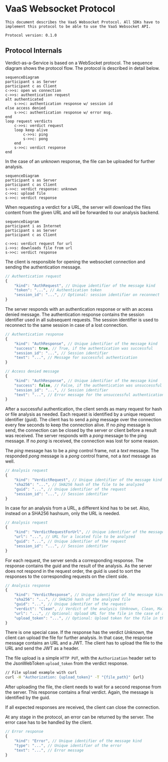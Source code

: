 # VaaS Websocket Protocol

    This document describes the VaaS Websocket Protocol. All SDKs have to implement this protocol to be able to use the VaaS Websocket API.

    Protocol version: 0.1.0

## Protocol Internals   

Verdict-as-a-Service is based on a WebSocket protocol. The sequence diagram shows the protocol flow. The protocol is described in detail below.

```mermaid
sequenceDiagram
participant s as Server
participant c as Client
c->>s: open ws connection
c->>s: authentication request
alt authenticated
    s->>c: authentication response w/ session id
else access denied
    s->>c: authentication response w/ error msg.
end
loop request verdicts
    c->>s: verdict request
    loop keep alive
        c->>s: ping
        s->>c: pong
    end
    s->>c: verdict response
end
```

In the case of an unknown response, the file can be uploaded for further analysis.
```mermaid
sequenceDiagram
participant s as Server
participant c as Client
s->>c: verdict response: unknown
c->>s: upload file
s->>c: verdict response
```

When requesting a verdict for a URL, the server will download the files content from the given URL and will be forwarded to our analysis backend.
```mermaid
sequenceDiagram
participant i as Internet
participant s as Server
participant c as Client

c->>s: verdict request for url
i->>s: downloads file from url
s->>c: verdict response
```


The client is responsible for opening the websocket connection and sending the authentication message.

```javascript
// Authentication request
{
    "kind": "AuthRequest", // Unique identifier of the message kind
    "token": "...", // Authentication token
    "session_id": "...", // Optional: session identifier on reconnect
}
```

The server responds with an authentication response or with an access denied message. The authentication response contains the session identifier used in all subsequent requests. The session identifier is used to reconnect to the same session in case of a lost connection.

```javascript
// Authentication response
{
    "kind": "AuthResponse", // Unique identifier of the message kind
    "success": true, // True, if the authentication was successful
    "session_id": "...", // Session identifier
    "text": "...", // Message for successful authentication
}
```

```javascript
// Access denied message
{
    "kind": "AuthResponse", // Unique identifier of the message kind
    "success": false, // False, if the authentication was unsuccessful
    "session_id": "...", // Session identifier
    "text": "...", // Error message for the unsuccessful authentication
} 
```

After a successful authentication, the client sends as many request for hash or file analysis as needed. Each request is identified by a unique request identifier (guid). The client has to send a *ping* message over the connection every few seconds to keep the connection alive. If no *ping* message is send, the connection can be closed by the server or client before a result was received. The server responds with a *pong* message to the ping message. If no *pong* is received, the connection was lost for some reason. 

The *ping* message has to be a *ping* control frame, not a *text* message. The responded *pong* message is a *pong* control frame, not a *text* message as well.

```javascript
// Analysis request
{
    "kind": "VerdictRequest", // Unique identifier of the message kind
    "sha256": "...", // SHA256 hash of the file to be analyzed
    "guid": "...", // Unique identifier of the request
    "session_id": "...", // Session identifier
}
```

In case for an analysis from a URL, a different kind has to be set. Also, instead on a SHA256 hashsum, only the URL is needed.

```javascript
// Analysis request
{
    "kind": "VerdictRequestForUrl", // Unique identifier of the message kind
    "url": "...", // URL for a located file to be analyzed
    "guid": "...", // Unique identifier of the request
    "session_id": "...", // Session identifier
}
```

For each request, the server sends a corresponding response. The response contains the guid and the result of the analysis. As the server does not respond in the request order, the guid is used to sort the responses to the corresponding requests on the client side.

```javascript
// Analysis response
{
    "kind": "VerdictResponse", // Unique identifier of the message kind
    "sha256": "...", // SHA256 hash of the analyzed file
    "guid": "...", // Unique identifier of the request
    "verdict": "Clean", // Verdict of the analysis (Unknown, Clean, Malicious, Pub)
    "url": "...", // Optional: Upload URL for the file in the case of an "Unknown" verdict
    "upload_token": "...", // Optional: Upload token for the file in the case of an "Unknown" verdict
}
```

There is one special case. If the response has the verdict *Unknown*, the client can upload the file for further analysis. In that case, the response message contains an URL and a JWT. The client has to upload the file to the URL and send the JWT as a header.

The file upload is a simple `HTTP PUT`, with the `Authorization` header set to the JsonWebToken `upload_token` from the verdict response.

```bash
// File upload example with curl
curl -H "Authorization: {upload_token}" -T "{file_path}" {url}
```

After uploading the file, the client needs to wait for a second response from the server. This response contains a final verdict. Again, the message is identified by the guid.

If all expected responses are received, the client can close the connection.

At any stage in the protocol, an error can be returned by the server. The error case has to be handled by the client.

```javascript
// Error response
{
    "kind": "Error", // Unique identifier of the message kind
    "type": "...", // Unique identifier of the error
    "text": "...", // Error message
}
```